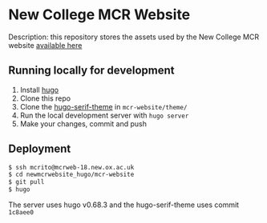 # New College MCR Website

Description: this repository stores the assets used by the New College MCR website [available here](https://mcr.new.ox.ac.uk/)

## Running locally for development

1. Install [hugo](https://gohugo.io/)
2. Clone this repo
3. Clone the [hugo-serif-theme](https://github.com/zerostaticthemes/hugo-serif-theme) in `mcr-website/theme/`
4. Run the local development server with `hugo server`
5. Make your changes, commit and push

## Deployment

```bash
$ ssh mcrito@mcrweb-18.new.ox.ac.uk
$ cd newmcrwebsite_hugo/mcr-website
$ git pull
$ hugo
```

The server uses hugo v0.68.3 and the hugo-serif-theme uses commit `1c8aee0`
